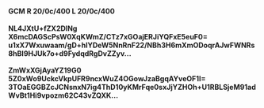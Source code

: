 #### GCM R 20/0c/400 L 20/0c/400
**NL4JXtU+fZX2DlNg**<br/>**X6mcDAGScPsW0XqKWmZ/CTz7xGOajERJiYQFxE5euF0=**<br/>**u1xX7Wxuwaam/gD+hlYDeW5NnRnF22/NBh3H6mXmODoqrAJwFWNRs8hBl9HJUk7o+d9FydqdRgDvZZyv...**<br/><br/>
**ZmWxXGjAyaYZ19G0**<br/>**5Z0xWo9UckcVkpUFR9ncxWuZ4OGowJzaBgqAYveOF1I=**<br/>**3TOaEGGBZcJCNsnxN7ig4ThD10yKMrFqe0sxJjYZHOh+U1RBLSjeM91adWvBt1Hi9vpozm62C43vZQXK...**